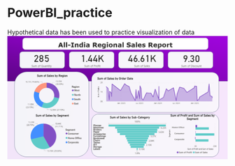 # PowerBI_practice
Hypothetical data has been used to practice visualization of data
![image alt](https://github.com/Shohom-13/PowerBI_practice/blob/964b4788f4d05dbb4e6f5664b553484aeb01ee25/PBI.png)
